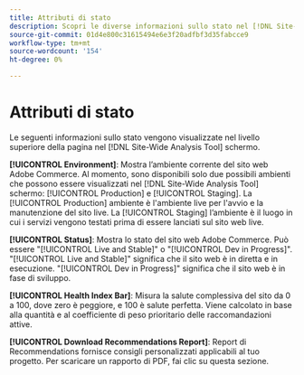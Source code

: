 ```yaml
---
title: Attributi di stato
description: Scopri le diverse informazioni sullo stato nel [!DNL Site-Wide Analysis Tool].
source-git-commit: 01d4e800c31615494e6e3f20adfbf3d35fabcce9
workflow-type: tm+mt
source-wordcount: '154'
ht-degree: 0%

---
```


# Attributi di stato

Le seguenti informazioni sullo stato vengono visualizzate nel livello superiore della pagina nel [!DNL Site-Wide Analysis Tool] schermo.

**[!UICONTROL Environment]**: Mostra l’ambiente corrente del sito web Adobe Commerce. Al momento, sono disponibili solo due possibili ambienti che possono essere visualizzati nel [!DNL Site-Wide Analysis Tool] schermo: [!UICONTROL Production] e [!UICONTROL Staging]. La [!UICONTROL Production] ambiente è l&#39;ambiente live per l&#39;avvio e la manutenzione del sito live. La [!UICONTROL Staging] l’ambiente è il luogo in cui i servizi vengono testati prima di essere lanciati sul sito web live.

**[!UICONTROL Status]**: Mostra lo stato del sito web Adobe Commerce. Può essere &quot;[!UICONTROL Live and Stable]&quot; o &quot;[!UICONTROL Dev in Progress]&quot;. &quot;[!UICONTROL Live and Stable]&quot; significa che il sito web è in diretta e in esecuzione. &quot;[!UICONTROL Dev in Progress]&quot; significa che il sito web è in fase di sviluppo.

**[!UICONTROL Health Index Bar]**: Misura la salute complessiva del sito da 0 a 100, dove zero è peggiore, e 100 è salute perfetta. Viene calcolato in base alla quantità e al coefficiente di peso prioritario delle raccomandazioni attive.

**[!UICONTROL Download Recommendations Report]**: Report di Recommendations fornisce consigli personalizzati applicabili al tuo progetto. Per scaricare un rapporto di PDF, fai clic su questa sezione.
